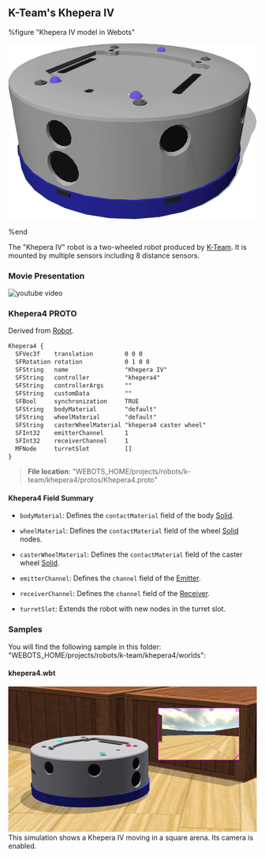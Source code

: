 ## K-Team's Khepera IV

%figure "Khepera IV model in Webots"

![model.png](images/robots/khepera4/model.png)

%end

The "Khepera IV" robot is a two-wheeled robot produced by [K-Team](https://www.k-team.com/mobile-robotics-products/khepera-iv).
It is mounted by multiple sensors including 8 distance sensors.

### Movie Presentation

![youtube video](https://www.youtube.com/watch?v=RVOwk3FkIWo)

### Khepera4 PROTO

Derived from [Robot](../reference/robot.md).

```
Khepera4 {
  SFVec3f    translation         0 0 0
  SFRotation rotation            0 1 0 0
  SFString   name                "Khepera IV"
  SFString   controller          "khepera4"
  SFString   controllerArgs      ""
  SFString   customData          ""
  SFBool     synchronization     TRUE
  SFString   bodyMaterial        "default"
  SFString   wheelMaterial       "default"
  SFString   casterWheelMaterial "khepera4 caster wheel"
  SFInt32    emitterChannel      1
  SFInt32    receiverChannel     1
  MFNode     turretSlot          []
}
```

> **File location**: "WEBOTS\_HOME/projects/robots/k-team/khepera4/protos/Khepera4.proto"

#### Khepera4 Field Summary

- `bodyMaterial`: Defines the `contactMaterial` field of the body [Solid](../reference/solid.md).

- `wheelMaterial`: Defines the `contactMaterial` field of the wheel [Solid](../reference/solid.md) nodes.

- `casterWheelMaterial`: Defines the `contactMaterial` field of the caster wheel [Solid](../reference/solid.md).

- `emitterChannel`: Defines the `channel` field of the [Emitter](../reference/emitter.md).

- `receiverChannel`: Defines the `channel` field of the [Receiver](../reference/receiver.md).

- `turretSlot`: Extends the robot with new nodes in the turret slot.

### Samples

You will find the following sample in this folder: "WEBOTS\_HOME/projects/robots/k-team/khepera4/worlds":

#### khepera4.wbt

![khepera4.wbt.png](images/robots/khepera4/khepera4.wbt.png) This simulation shows a Khepera IV moving in a square arena.
Its camera is enabled.
